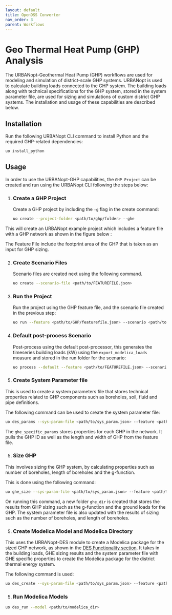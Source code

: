 ```yaml
---
layout: default
title: OpenDSS Converter
nav_order: 3
parent: Workflows
---
```


# Geo Thermal Heat Pump (GHP) Analysis

The URBANopt-Geothermal Heat Pump (GHP) workflows are used for modeling and simulation of district-scale GHP systems.  URBANopt is used to calculate building loads connected to the GHP system. The building loads along with technical specifications  for the GHP system, stored in the system parameter file, are used for sizing and simulations of custom district GHP systems. The installation and usage of these capabilities are described below.

## Installation

Run the following URBANopt CLI command to install Python and the required GHP-related dependencies:

```bash
uo install_python
```

## Usage


In order to use the URBANopt-GHP capabilities, the `GHP Project` can be created and run using the
URBANopt CLI following the steps below:


1. ### Create a GHP Project

	Create a GHP project by including the `-g` flag in the create command:

	```bash
	uo create --project-folder <path/to/ghp/folder> --ghe
	```

This will create an URBANopt example project which includes a feature file with a GHP network as shown in the figure below :


The Feature File include the footprint area of the GHP that is taken as an input for GHP sizing.


2. ### Create Scenario Files

	Scenario files are created next using the following command.

	```bash
	uo create --scenario-file <path/to/FEATUREFILE.json>
	```

3. ### Run the Project

	Run the project using the GHP feature file, and the scenario file created in the previous step:

	```bash
	uo run --feature <path/to/GHP/featurefile.json> --scenario <path/to/SCENARIOFILE.csv>
	```

4. ### Default post-process Scenario

	Post-process using the default post-processor, this generates the timeseries building loads (kW) using the `export_modelica_loads` measure and stored in the run folder for the scenario:

	```bash
	uo process --default --feature <path/to/FEATUREFILE.json> --scenario <path/to/SCENARIOFILE.csv>
	```

5. ### Create System Parameter file

This is used to create a system parameters file that stores technical properties related to GHP components such as boreholes, soil, fluid and pipe definitions.

The following command can be used to create the system parameter file:

```bash
uo des_params --sys-param-file <path/to/sys_param.json> --feature <path/to/FEATUREFILE.json> --scenario <path/to/SCENARIOFILE.csv> --ghe
```

The `ghe_specific_params` stores properties for each GHP in the network. It pulls the GHP ID as well as the length and width of GHP from the feature file.

5. ### Size GHP

This involves sizing the GHP system, by calculating properties such as number of boreholes, length of boreholes and the g-function.

This is done using the following command:


```bash
uo ghe_size --sys-param-file <path/to/sys_param.json> --feature <path/to/FEATUREFILE.json> --scenario <path/to/SCENARIOFILE.csv> --ghe
```

On running this command, a new folder `ghe_dir` is created that stores the results from GHP sizing such as the g-function and the ground loads for the GHP. The system parameter file is also updated with the results of sizing such as the number of boreholes, and length of boreholes.

5. ### Create Modelica Model and Modelica Directory

This uses the URBANopt-DES module to create a Modelica package for the sized GHP network, as shown in the [DES Functionality section](../../getting_started/getting_started). It takes in the building loads, GHE sizing results and the system parameter file with GHE specific properties to create the Modelica package for the district thermal energy system.

The following command is used:

```bash
uo des_create --sys-param-file <path/to/sys_param.json> --feature <path/to/FEATUREFILE.json> --des-name <path/to/example_modelica_project>
```

5. ### Run Modelica Models

```bash
uo des_run --model <path/to/modelica_dir>
```

